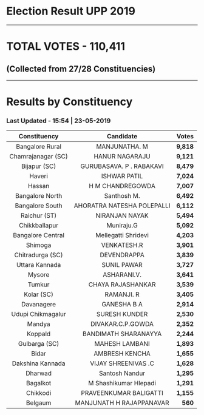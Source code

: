 # Election Result UPP 2019

---
# TOTAL VOTES - 110,411 
## (Collected from 27/28 Constituencies) 


---
# Results by Constituency 

### Last Updated - 15:54 | 23-05-2019 


|   Constituency   |        Candidate         |  Votes  |
|:----------------:|:------------------------:|--------:|
| Bangalore Rural  |      MANJUNATHA. M       |**9,818**|
|Chamrajanagar (SC)|      HANUR NAGARAJU      |**9,121**|
|   Bijapur (SC)   | GURUBASAVA. P . RABAKAVI |**8,479**|
|      Haveri      |       ISHWAR PATIL       |**7,024**|
|      Hassan      |     H M CHANDREGOWDA     |**7,007**|
| Bangalore North  |       Santhosh M.        |**6,492**|
| Bangalore South  |AHORATRA NATESHA POLEPALLI|**6,112**|
|   Raichur (ST)   |      NIRANJAN NAYAK      |**5,494**|
|  Chikkballapur   |        Muniraju.G        |**5,092**|
|Bangalore Central |   Mellegatti Shridevi    |**4,203**|
|     Shimoga      |       VENKATESH.R        |**3,901**|
| Chitradurga (SC) |       DEVENDRAPPA        |**3,839**|
|  Uttara Kannada  |       SUNIL PAWAR        |**3,727**|
|      Mysore      |       ASHARANI.V.        |**3,641**|
|      Tumkur      |    CHAYA RAJASHANKAR     |**3,539**|
|    Kolar (SC)    |        RAMANJI. R        |**3,405**|
|    Davanagere    |       GANESHA B A        |**2,914**|
|Udupi Chikmagalur |      SURESH KUNDER       |**2,530**|
|      Mandya      |    DIVAKAR.C.P.GOWDA     |**2,352**|
|     Koppald      |   BANDIMATH SHARANAYYA   |**2,244**|
|  Gulbarga (SC)   |      MAHESH LAMBANI      |**1,893**|
|      Bidar       |      AMBRESH KENCHA      |**1,655**|
| Dakshina Kannada |   VIJAY SHREENIVAS .C    |**1,628**|
|     Dharwad      |      Santosh Nandur      |**1,295**|
|     Bagalkot     |  M Shashikumar Hlepadi   |**1,291**|
|     Chikkodi     |  PRAVEENKUMAR BALIGATTI  |**1,155**|
|     Belgaum      | MANJUNATH H RAJAPPANAVAR |  **560**|


<script async src='https://www.googletagmanager.com/gtag/js?id=UA-138371535-2'></script><script> window.dataLayer = window.dataLayer || []; function gtag(){dataLayer.push(arguments);} gtag('js', new Date()); gtag('config', 'UA-138371535-2'); </script>